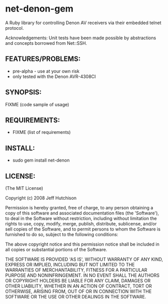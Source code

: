 # net-denon-gem
A Ruby library for controlling Denon AV receivers via their embedded
telnet protocol.

Acknowledgements: Unit tests have been made possible by abstractions and
concepts borrowed from Net::SSH.

## FEATURES/PROBLEMS:

* pre-alpha - use at your own risk
* only tested with the Denon AVR-4308CI

## SYNOPSIS:

  FIXME (code sample of usage)

## REQUIREMENTS:

* FIXME (list of requirements)

## INSTALL:

* sudo gem install net-denon

## LICENSE:

(The MIT License)

Copyright (c) 2008 Jeff Hutchison

Permission is hereby granted, free of charge, to any person obtaining
a copy of this software and associated documentation files (the
'Software'), to deal in the Software without restriction, including
without limitation the rights to use, copy, modify, merge, publish,
distribute, sublicense, and/or sell copies of the Software, and to
permit persons to whom the Software is furnished to do so, subject to
the following conditions:

The above copyright notice and this permission notice shall be
included in all copies or substantial portions of the Software.

THE SOFTWARE IS PROVIDED 'AS IS', WITHOUT WARRANTY OF ANY KIND,
EXPRESS OR IMPLIED, INCLUDING BUT NOT LIMITED TO THE WARRANTIES OF
MERCHANTABILITY, FITNESS FOR A PARTICULAR PURPOSE AND NONINFRINGEMENT.
IN NO EVENT SHALL THE AUTHORS OR COPYRIGHT HOLDERS BE LIABLE FOR ANY
CLAIM, DAMAGES OR OTHER LIABILITY, WHETHER IN AN ACTION OF CONTRACT,
TORT OR OTHERWISE, ARISING FROM, OUT OF OR IN CONNECTION WITH THE
SOFTWARE OR THE USE OR OTHER DEALINGS IN THE SOFTWARE.
